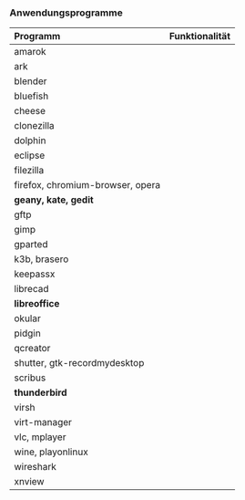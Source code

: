 ### Anwendungsprogramme

| Programm | Funktionalität |
| :--- | :--- |
| amarok |  |
| ark |  |
| blender |  |
| bluefish |  |
| cheese |  |
| clonezilla |  |
| dolphin |  |
| eclipse |  |
| filezilla |  |
| firefox, chromium-browser, opera |  |
| **geany, kate, gedit** |  |
| gftp |  |
| gimp |  |
| gparted |  |
| k3b, brasero |  |
| keepassx |  |
| librecad |  |
| **libreoffice** |  |
| okular |  |
| pidgin |  |
| qcreator |  |
| shutter, gtk-recordmydesktop |  |
| scribus |  |
| **thunderbird** |  |
| virsh |  |
| virt-manager |  |
| vlc, mplayer |  |
| wine, playonlinux |  |
| wireshark |  |
| xnview |  |



